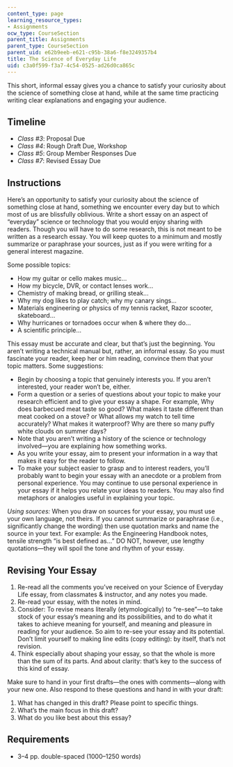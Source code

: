 ```yaml
---
content_type: page
learning_resource_types:
- Assignments
ocw_type: CourseSection
parent_title: Assignments
parent_type: CourseSection
parent_uid: e62b9eeb-e621-c95b-38a6-f8e3249357b4
title: The Science of Everyday Life
uid: c3a0f599-f3a7-4c54-0525-ad26d0ca865c
---
```


This short, informal essay gives you a chance to satisfy your curiosity about the science of something close at hand, while at the same time practicing writing clear explanations and engaging your audience.

Timeline
--------

*   _Class #3_: Proposal Due
*   _Class #4_: Rough Draft Due, Workshop
*   _Class #5_: Group Member Responses Due
*   _Class #7_: Revised Essay Due

Instructions
------------

Here’s an opportunity to satisfy your curiosity about the science of something close at hand, something we encounter every day but to which most of us are blissfully oblivious. Write a short essay on an aspect of “everyday” science or technology that you would enjoy sharing with readers. Though you will have to do some research, this is not meant to be written as a research essay. You will keep quotes to a minimum and mostly summarize or paraphrase your sources, just as if you were writing for a general interest magazine.

Some possible topics:

*   How my guitar or cello makes music...
*   How my bicycle, DVR, or contact lenses work...
*   Chemistry of making bread, or grilling steak...
*   Why my dog likes to play catch; why my canary sings...
*   Materials engineering or physics of my tennis racket, Razor scooter, skateboard...
*   Why hurricanes or tornadoes occur when & where they do...
*   A scientific principle...

This essay must be accurate and clear, but that’s just the beginning. You aren’t writing a technical manual but, rather, an informal essay. So you must fascinate your reader, keep her or him reading, convince them that your topic matters. Some suggestions:

*   Begin by choosing a topic that genuinely interests you. If you aren’t interested, your reader won’t be, either.
*   Form a question or a series of questions about your topic to make your research efficient and to give your essay a shape. For example, Why does barbecued meat taste so good? What makes it taste different than meat cooked on a stove? or What allows my watch to tell time accurately? What makes it waterproof? Why are there so many puffy white clouds on summer days?
*   Note that you aren’t writing a history of the science or technology involved—you are explaining how something works.
*   As you write your essay, aim to present your information in a way that makes it easy for the reader to follow.
*   To make your subject easier to grasp and to interest readers, you’ll probably want to begin your essay with an anecdote or a problem from personal experience. You may continue to use personal experience in your essay if it helps you relate your ideas to readers. You may also find metaphors or analogies useful in explaining your topic.

_Using sources:_ When you draw on sources for your essay, you must use your own language, not theirs. If you cannot summarize or paraphrase (i.e., significantly change the wording) then use quotation marks and name the source in your text. For example: As the Engineering Handbook notes, tensile strength “is best defined as...” DO NOT, however, use lengthy quotations—they will spoil the tone and rhythm of your essay.

Revising Your Essay
-------------------

1.  Re-read all the comments you’ve received on your Science of Everyday Life essay, from classmates & instructor, and any notes you made.
2.  Re-read your essay, with the notes in mind.
3.  Consider: To revise means literally (etymologically) to “re-see”—to take stock of your essay’s meaning and its possibilities, and to do what it takes to achieve meaning for yourself, and meaning and pleasure in reading for your audience. So aim to re-see your essay and its potential. Don’t limit yourself to making line edits (copy editing): by itself, that’s not revision.
4.  Think especially about shaping your essay, so that the whole is more than the sum of its parts. And about clarity: that’s key to the success of this kind of essay.

Make sure to hand in your first drafts—the ones with comments—along with your new one. Also respond to these questions and hand in with your draft:

1.  What has changed in this draft? Please point to specific things.
2.  What’s the main focus in this draft?
3.  What do you like best about this essay?

Requirements
------------

*   3–4 pp. double-spaced (1000–1250 words)